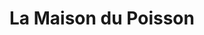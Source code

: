 ---
title: "La Maison du Poisson"
url: /noirmoutier-en-lile/la-maison-du-poisson/
shop: fruits de mer
---
